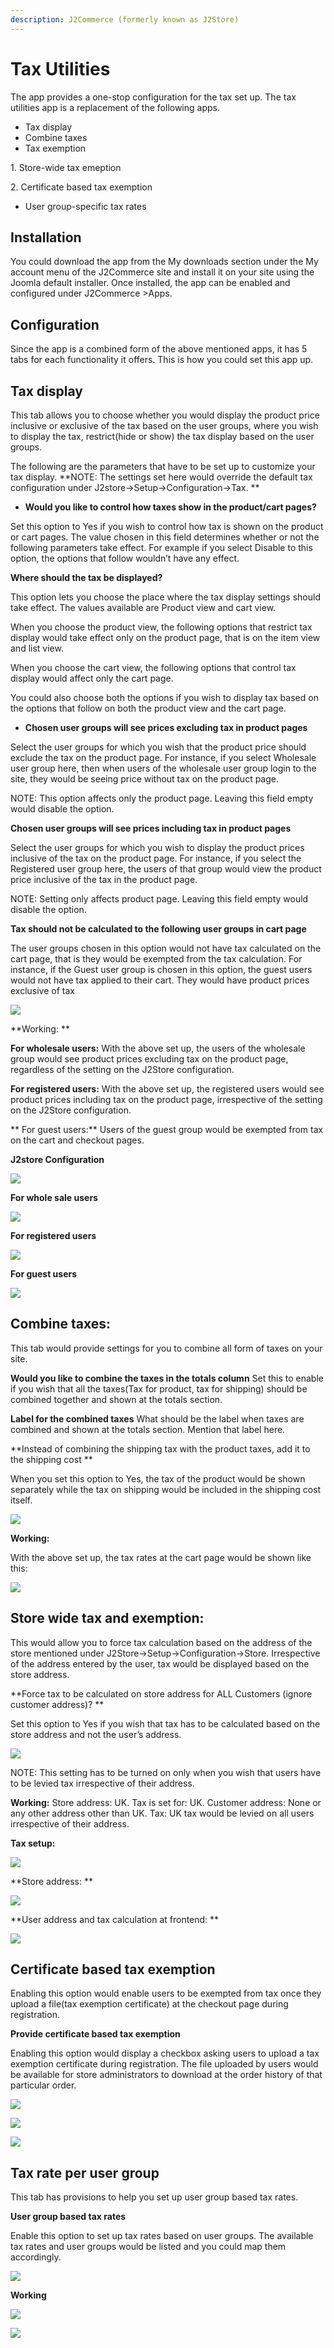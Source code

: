 ```yaml
---
description: J2Commerce (formerly known as J2Store)
---
```


# Tax Utilities

The app provides a one-stop configuration for the tax set up. The tax utilities app is a replacement of the following apps.

* Tax display
* Combine taxes
* Tax exemption

1\. Store-wide tax emeption

2\. Certificate based tax exemption

* User group-specific tax rates

## Installation <a href="#installation" id="installation"></a>

You could download the app from the My downloads section under the My account menu of the J2Commerce site and install it on your site using the Joomla default installer. Once installed, the app can be enabled and configured under J2Commerce >Apps.

## Configuration <a href="#configuration" id="configuration"></a>

Since the app is a combined form of the above mentioned apps, it has 5 tabs for each functionality it offers. This is how you could set this app up.

## Tax display <a href="#tax-display" id="tax-display"></a>

This tab allows you to choose whether you would display the product price inclusive or exclusive of the tax based on the user groups, where you wish to display the tax, restrict(hide or show) the tax display based on the user groups.

The following are the parameters that have to be set up to customize your tax display. \*\*NOTE: The settings set here would override the default tax configuration under J2store->Setup->Configuration->Tax. \*\*

* **Would you like to control how taxes show in the product/cart pages?**

Set this option to Yes if you wish to control how tax is shown on the product or cart pages. The value chosen in this field determines whether or not the following parameters take effect. For example if you select Disable to this option, the options that follow wouldn’t have any effect.

**Where should the tax be displayed?**

This option lets you choose the place where the tax display settings should take effect. The values available are Product view and cart view.

When you choose the product view, the following options that restrict tax display would take effect only on the product page, that is on the item view and list view.

When you choose the cart view, the following options that control tax display would affect only the cart page.

You could also choose both the options if you wish to display tax based on the options that follow on both the product view and the cart page.

* **Chosen user groups will see prices excluding tax in product pages**

Select the user groups for which you wish that the product price should exclude the tax on the product page. For instance, if you select Wholesale user group here, then when users of the wholesale user group login to the site, they would be seeing price without tax on the product page.

NOTE: This option affects only the product page. Leaving this field empty would disable the option.

**Chosen user groups will see prices including tax in product pages**

Select the user groups for which you wish to display the product prices inclusive of the tax on the product page. For instance, if you select the Registered user group here, the users of that group would view the product price inclusive of the tax in the product page.

NOTE: Setting only affects product page. Leaving this field empty would disable the option.

**Tax should not be calculated to the following user groups in cart page**

The user groups chosen in this option would not have tax calculated on the cart page, that is they would be exempted from the tax calculation. For instance, if the Guest user group is chosen in this option, the guest users would not have tax applied to their cart. They would have product prices exclusive of tax

![](https://raw.githubusercontent.com/j2store/doc-images/master/apps/tax-utilities/taxpage.png)

\*\*Working: \*\*

**For wholesale users:** With the above set up, the users of the wholesale group would see product prices excluding tax on the product page, regardless of the setting on the J2Store configuration.

**For registered users:** With the above set up, the registered users would see product prices including tax on the product page, irrespective of the setting on the J2Store configuration.

\*\* For guest users:\*\* Users of the guest group would be exempted from tax on the cart and checkout pages.

**J2store Configuration**

![](https://raw.githubusercontent.com/j2store/doc-images/master/apps/tax-utilities/j2storeconfiguration.png)

**For whole sale users**

![](https://raw.githubusercontent.com/j2store/doc-images/master/apps/tax-utilities/wholesaleusers.png)

**For registered users**

![](https://raw.githubusercontent.com/j2store/doc-images/master/apps/tax-utilities/registeredusers.png)

**For guest users**

![](https://raw.githubusercontent.com/j2store/doc-images/master/apps/tax-utilities/Guestusers.png)

## Combine taxes: <a href="#combine-taxes" id="combine-taxes"></a>

This tab would provide settings for you to combine all form of taxes on your site.

**Would you like to combine the taxes in the totals column** Set this to enable if you wish that all the taxes(Tax for product, tax for shipping) should be combined together and shown at the totals section.

**Label for the combined taxes** What should be the label when taxes are combined and shown at the totals section. Mention that label here.

\*\*Instead of combining the shipping tax with the product taxes, add it to the shipping cost \*\*

When you set this option to Yes, the tax of the product would be shown separately while the tax on shipping would be included in the shipping cost itself.

![](https://raw.githubusercontent.com/j2store/doc-images/master/apps/tax-utilities/taxutilities.png)

**Working:**

With the above set up, the tax rates at the cart page would be shown like this:

![](https://raw.githubusercontent.com/j2store/doc-images/master/apps/tax-utilities/working.png)

## Store wide tax and exemption: <a href="#store-wide-tax-and-exemption" id="store-wide-tax-and-exemption"></a>

This would allow you to force tax calculation based on the address of the store mentioned under J2Store->Setup->Configuration->Store. Irrespective of the address entered by the user, tax would be displayed based on the store address.

\*\*Force tax to be calculated on store address for ALL Customers (ignore customer address)? \*\*

Set this option to Yes if you wish that tax has to be calculated based on the store address and not the user’s address.

![](https://raw.githubusercontent.com/j2store/doc-images/master/apps/tax-utilities/App-tax-utilities.png)

NOTE: This setting has to be turned on only when you wish that users have to be levied tax irrespective of their address.

**Working:** Store address: UK. Tax is set for: UK. Customer address: None or any other address other than UK. Tax: UK tax would be levied on all users irrespective of their address.

**Tax setup:**

![](https://raw.githubusercontent.com/j2store/doc-images/master/apps/tax-utilities/taxsetup.png)

\*\*Store address: \*\*

![](https://raw.githubusercontent.com/j2store/doc-images/master/apps/tax-utilities/storeaddress.png)

\*\*User address and tax calculation at frontend: \*\*

![](https://raw.githubusercontent.com/j2store/doc-images/master/apps/tax-utilities/useraddressandtaxcalculation.png)

## Certificate based tax exemption <a href="#certificate-based-tax-exemption" id="certificate-based-tax-exemption"></a>

Enabling this option would enable users to be exempted from tax once they upload a file(tax exemption certificate) at the checkout page during registration.

**Provide certificate based tax exemption**

Enabling this option would display a checkbox asking users to upload a tax exemption certificate during registration. The file uploaded by users would be available for store administrators to download at the order history of that particular order.

![](https://raw.githubusercontent.com/j2store/doc-images/master/apps/tax-utilities/certifictaebasedtax.png)

![](https://raw.githubusercontent.com/j2store/doc-images/master/apps/tax-utilities/certicatebasedtax2.png)

![](https://raw.githubusercontent.com/j2store/doc-images/master/apps/tax-utilities/invoice.png)

## Tax rate per user group <a href="#tax-rate-per-user-group" id="tax-rate-per-user-group"></a>

This tab has provisions to help you set up user group based tax rates.

**User group based tax rates**

Enable this option to set up tax rates based on user groups. The available tax rates and user groups would be listed and you could map them accordingly.

![](https://raw.githubusercontent.com/j2store/doc-images/master/apps/tax-utilities/usergroupbasedtax.png)

**Working**

![](https://raw.githubusercontent.com/j2store/doc-images/master/apps/tax-utilities/usergroupbasedtaxworking.png)

![](https://raw.githubusercontent.com/j2store/doc-images/master/apps/tax-utilities/usergroupbasedtax2.png)
